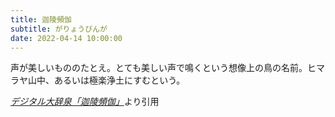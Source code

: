 ```yaml
---
title: 迦陵頻伽
subtitle: がりょうびんが
date: 2022-04-14 10:00:00
---
```


声が美しいもののたとえ。とても美しい声で鳴くという想像上の鳥の名前。ヒマラヤ山中、あるいは極楽浄土にすむという。

<cite>[デジタル大辞泉「迦陵頻伽」](https://dictionary.goo.ne.jp/word/%E8%BF%A6%E9%99%B5%E9%A0%BB%E4%BC%BD/)</cite>より引用